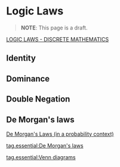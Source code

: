 # Logic Laws

> **NOTE**: This page is a draft.

[LOGIC LAWS - DISCRETE MATHEMATICS](youtube://eihhu72YdpQ)

## Identity

## Dominance

## Double Negation

## De Morgan's laws

[De Morgan's Laws (in a probability context)](youtube://80JkgxNOiw0)

[tag.essential:De Morgan's laws](https://en.wikipedia.org/wiki/De_Morgan%27s_laws)

[tag.essential:Venn diagrams](https://en.wikipedia.org/wiki/Venn_diagram)
